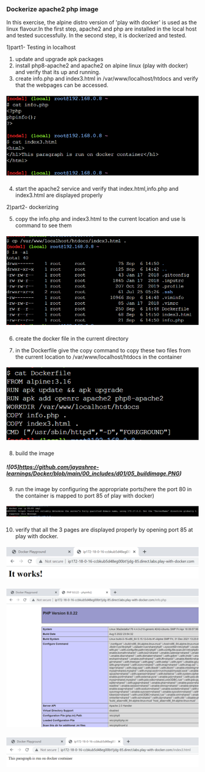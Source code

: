 ### Dockerize apache2 php image  

In this exercise, the alpine distro version of 'play with docker' is used as the linux flavour.In the first step, apache2 and php are installed in the local host and tested successfully. In the second step, it is dockerized and tested.

1)part1- Testing in localhost
1) update and upgrade apk packages
2) install php8-apache2 and apache2 on alpine linux (play with docker) and verify that its up and running.
3) create info.php and index3.html in /var/www/localhost/htdocs and verify that the webpages can be accessed. 
##### ![02](https://github.com/jayashree-learnings/Docker/blob/main/00_includes/d01/02-index3html-infophp.PNG)
4) start the apache2 service and verify that index.html,info.php and index3.html are displayed properly

2)part2- dockerizing

5) copy the info.php and index3.html to the current location and use ls command to see them 
##### ![03](https://github.com/jayashree-learnings/Docker/blob/main/00_includes/d01/03_Index3htmlInfoPhpDockerInPWD.PNG)  

6) create the docker file in the current directory  

7) in the Dockerfile give the copy command to copy these two files from the current location to /var/www/localhost/htdocs in the container
##### ![04](https://github.com/jayashree-learnings/Docker/blob/main/00_includes/d01/04_Dockerfile.PNG)  

8) build the image
##### ![05]https://github.com/jayashree-learnings/Docker/blob/main/00_includes/d01/05_buildimage.PNG)  

9) run the image by configuring the appropriate ports(here the port 80 in the container is mapped to port 85 of play with docker)
##### ![06](https://github.com/jayashree-learnings/Docker/blob/main/00_includes/d01/06_runImageatPort85.PNG)  

10) verify that all the 3 pages are displayed properly by opening port 85 at play with docker.
##### ![07](https://github.com/jayashree-learnings/Docker/blob/main/00_includes/d01/07_ItWorks.PNG)
##### ![08](https://github.com/jayashree-learnings/Docker/blob/main/00_includes/d01/08_phpinfo.PNG)
##### ![09](https://github.com/jayashree-learnings/Docker/blob/main/00_includes/d01/09_index3html.PNG)






